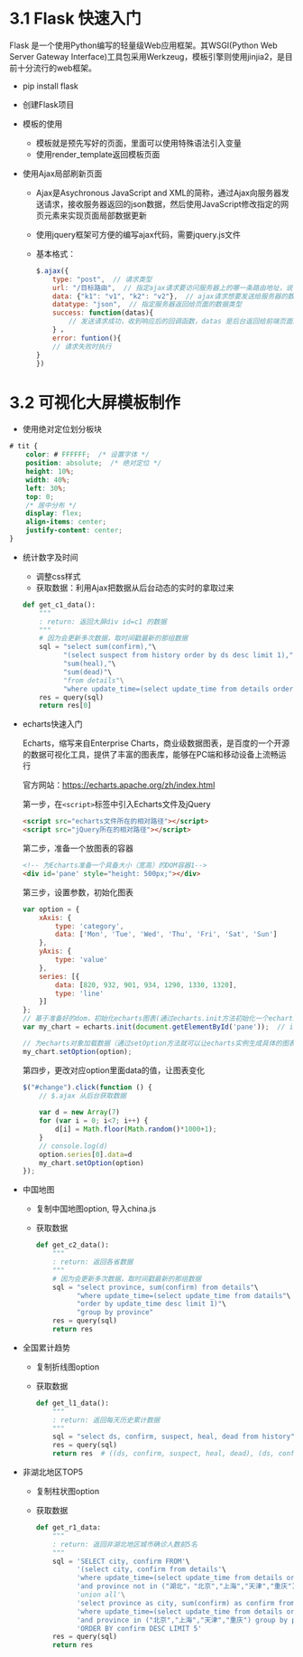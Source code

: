 # 3.1 Flask 快速入门

Flask 是一个使用Python编写的轻量级Web应用框架。其WSGI(Python Web Server Gateway Interface)工具包采用Werkzeug，模板引擎则使用jinjia2，是目前十分流行的web框架。

* pip install flask
* 创建Flask项目
* 模板的使用
  * 模板就是预先写好的页面，里面可以使用特殊语法引入变量
  * 使用render_template返回模板页面

* 使用Ajax局部刷新页面

  * Ajax是Asychronous JavaScript and XML的简称，通过Ajax向服务器发送请求，接收服务器返回的json数据，然后使用JavaScript修改指定的网页元素来实现页面局部数据更新

  * 使用jquery框架可方便的编写ajax代码，需要jquery.js文件

  * 基本格式：

    ```javascript
    $.ajax({
        type: "post",  // 请求类型
        url: "/目标路由",  // 指定ajax请求要访问服务器上的哪一条路由地址，说白了就是调用服务器上哪一个函数给你返回响应
        data: {"k1": "v1", "k2": "v2"},  // ajax请求想要发送给服务器的数据是什么。这个数据是一个json的格式
        datatype: "json",  // 指定服务器返回给页面的数据类型
        success: function(datas){
            // 发送请求成功，收到响应后的回调函数，datas 是后台返回给前端页面的数据
        } ，
        error: funtion(){
        // 请求失败时执行
    }
    })
    ```

  

# 3.2 可视化大屏模板制作

* 使用绝对定位划分板块

```css
# tit {
	color: # FFFFFF;  /* 设置字体 */
	position: absolute;  /* 绝对定位 */
	height: 10%;
	width: 40%;
	left: 30%;
	top: 0;
	/* 居中分布 */
	display: flex;
	align-items: center;
	justify-content: center;
}
```

* 统计数字及时间

  * 调整css样式
  * 获取数据：利用Ajax把数据从后台动态的实时的拿取过来

  ```python
  def get_c1_data():
      """
      : return: 返回大屏div id=c1 的数据
      """
      # 因为会更新多次数据，取时间戳最新的那组数据
      sql = "select sum(confirm),"\
            "(select suspect from history order by ds desc limit 1),"\
            "sum(heal),"\
            "sum(dead)"\  
            "from details"\
            "where update_time=(select update_time from details order by update_time desc limit 1)"
      res = query(sql)
      return res[0]
  ```

* echarts快速入门

  Echarts，缩写来自Enterprise Charts，商业级数据图表，是百度的一个开源的数据可视化工具，提供了丰富的图表库，能够在PC端和移动设备上流畅运行

  官方网站：https://echarts.apache.org/zh/index.html

  第一步，在`<script>`标签中引入Echarts文件及jQuery

  ```html
  <script src="echarts文件所在的相对路径"></script>
  <script src="jQuery所在的相对路径"></script>
  ```

  第二步，准备一个放图表的容器

  ```html
  <!-- 为Echarts准备一个具备大小（宽高）的DOM容器1-->
  <div id='pane' style="height: 500px;"></div>
  ```

  第三步，设置参数，初始化图表

  ```javascript
  var option = {
      xAxis: {
          type: 'category',
          data: ['Mon', 'Tue', 'Wed', 'Thu', 'Fri', 'Sat', 'Sun']
      },
      yAxis: {
          type: 'value'
      },
      series: [{
          data: [820, 932, 901, 934, 1290, 1330, 1320],
          type: 'line'
      }]
  };
  // 基于准备好的dom，初始化echarts图表(通过echarts.init方法初始化一个echarts实例)
  var my_chart = echarts.init(document.getElementById('pane'));  // init方法里面传的是容器的DOM对象document.getElementById('pane')这是js原生的获取DOM对象的一个代码
  
  // 为echarts对象加载数据（通过setOption方法就可以让echarts实例生成具体的图表）
  my_chart.setOption(option);
  
  ```

  第四步，更改对应option里面data的值，让图表变化

  ```javascript
  $("#change").click(function () {
      // $.ajax 从后台获取数据
      
      var d = new Array(7)
      for (var i = 0; i<7; i++) {
          d[i] = Math.floor(Math.random()*1000+1);
      }
      // console.log(d)
      option.series[0].data=d
      my_chart.setOption(option)
  });
  ```


* 中国地图

  * 复制中国地图option, 导入china.js

  * 获取数据

    ```python
    def get_c2_data():
        """
        : return: 返回各省数据
        """
        # 因为会更新多次数据，取时间戳最新的那组数据
        sql = "select province, sum(confirm) from details"\
              "where update_time=(select update_time from datails"\
              "order by update_time desc limit 1)"\
              "group by province"
        res = query(sql)
        return res
    ```
  
* 全国累计趋势
  
  * 复制折线图option
  
  * 获取数据
  
    ```python
    def get_l1_data():
        """
        : return: 返回每天历史累计数据
        """
        sql = "select ds, confirm, suspect, heal, dead from history"
        res = query(sql)
        return res  # ((ds, confirm, suspect, heal, dead), (ds, confirm, suspect, heal, dead),...)
    ```
  
* 非湖北地区TOP5
  
  * 复制柱状图option
  
  * 获取数据
  
    ```python
    def get_r1_data:
        """
        : return: 返回非湖北地区城市确诊人数前5名
        """
        sql = 'SELECT city, confirm FROM'\
              '(select city, confirm from details'\
              'where update_time=(select update_time from details order by update_time desc limit 1)'\
              'and province not in ("湖北"，"北京","上海","天津","重庆")'\  
              'union all'\
              'select province as city, sum(confirm) as confirm from details'\
              'where update_time=(select update_time from details order by update_time desc limit 1)'\
              'and province in ("北京","上海","天津","重庆") group by province) as a'\
              'ORDER BY confirm DESC LIMIT 5'
        res = query(sql)
        return res
    ```
  
    
  
  
  
  
  
  
  
  
  










​    





